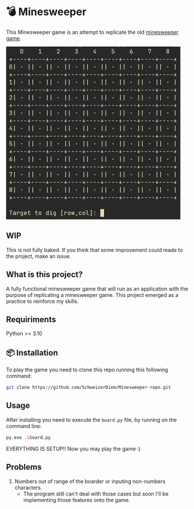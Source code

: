 # 💣 Minesweeper 

This Minesweeper game is an attempt to replicate the old 
[minesweeper game](https://www.google.com/search?q=minesweeper).

![MyVersion](./imgs/screenV1.png)

## WIP

This is not fully baked. If you think that some improvement 
could made to the project, make an issue.

## What is this project?

A fully functional minesweeper game that will run as an application
with the purpose of replicating a minesweeper game. This project emerged as a
practice to reinforce my skills. 

## Requiriments

Python >= 3.10

## 📦 Installation

To play the game you need to clone this repo running this following command:

```bash
git clone https://github.com/SchweizerDiem/Minesweeper-repo.git
```

## Usage

After installing you need to execute the `board.py` file, by running on the command line:

```bash
py.exe .\board.py
```

EVERYTHING IS SETUP!! Now you may play the game :)

## Problems

1. Numbers out of range of the boarder or inputing non-numbers characters.
    - The program still can't deal with those cases but soon I'll be 
      implementing those features onto the game.
